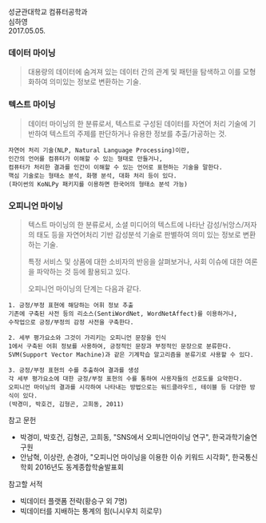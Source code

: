 성균관대학교 컴퓨터공학과  
심하영  
2017.05.05.  
  
  
### 데이터 마이닝
> 대용량의 데이터에 숨겨져 있는 데이터 간의 관계 및 패턴을 탐색하고 이를 모형화하여 의미있는 정보로 변환하는 기술.


### 텍스트 마이닝
> 데이터 마이닝의 한 분류로서, 텍스트로 구성된 데이터를 자연어 처리 기술에 기반하여 텍스트의 주제를 판단하거나 유용한 정보를 추출/가공하는 것.
~~~
자연어 처리 기술(NLP, Natural Language Processing)이란,  
인간의 언어를 컴퓨터가 이해할 수 있는 형태로 만들거나,  
컴퓨터가 처리한 결과를 인간이 이해할 수 있는 언어로 표현하는 기술을 말한다.
핵심 기술로는 형태소 분석, 화행 분석, 대화 처리 등이 있다.  
(파이썬의 KoNLPy 패키지를 이용하면 한국어의 형태소 분석 가능)
~~~

### 오피니언 마이닝
> <p>텍스트 마이닝의 한 분류로서, 소셜 미디어의 텍스트에 나타난 감성/뉘앙스/저자의 태도 등을 자연어처리 기반 감성분석 기술로 판별하여 의미 있는 정보로 변환하는 기술.</p>
> <p>특정 서비스 및 상품에 대한 소비자의 반응을 살펴보거나, 사회 이슈에 대한 여론을 파악하는 것 등에 활용되고 있다.</p>
> 오피니언 마이닝의 단계는 다음과 같다.
~~~
1. 긍정/부정 표현에 해당하는 어휘 정보 추출
기존에 구축된 사전 등의 리소스(SentiWordNet, WordNetAffect)를 이용하거나,  
수작업으로 긍정/부정의 감정 사전을 구축한다.  

2. 세부 평가요소와 그것이 가리키는 오피니언 문장을 인식
1에서 구축된 어휘 정보를 사용하여, 긍정적인 문장과 부정적인 문장으로 분류한다.  
SVM(Support Vector Machine)과 같은 기계학습 알고리즘을 분류기로 사용할 수 있다.  

3. 긍정/부정 표현의 수를 추출하여 결과를 생성
각 세부 평가요소에 대한 긍정/부정 표현의 수를 통하여 사용자들의 선호도를 요약한다.  
오피니언 마이닝의 결과를 시각하여 나타내는 방법으로는 워드클라우드, 테이블 등 다양한 방식이 있다.  
(박경미, 박호건, 김형곤, 고희동, 2011)
~~~



참고 문헌  
- 박경미, 박호건, 김형곤, 고희동, "SNS에서 오피니언마이닝 연구", 한국과학기술연구원  
- 안남혁, 이상란, 손경아, "오피니언 마이닝을 이용한 이슈 키워드 시각화", 한국통신학회 2016년도 동계종합학술발표회  


참고할 서적  
- 빅데이터 플랫폼 전략(황승구 외 7명)  
- 빅데이터를 지배하는 통계의 힘(니시우치 히로무)
